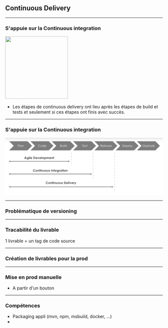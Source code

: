 ## Continuous Delivery

----

### S'appuie sur la Continuous integration 
<img src="https://www.itchronicles.com/wp-content/uploads/2017/01/continuos-delivery-pipeline.jpg" height="200" width="200"/>

* Les étapes de continuous delivery ont lieu après les étapes de build et tests et seulement si ces étapes ont finis avec succès.

----

### S'appuie sur la Continuous integration 
<img src="images/wf-cdelivery.png" style="background:none; border:none; box-shadow:none;"/>

----

### Problématique de versioning

----

### Tracabilité du livrable

1 livrable = un tag de code source

----

### Création de livrables pour la prod

----

### Mise en prod manuelle

* A partir d'un bouton

----

### Compétences 

* Packaging appli (mvn, npm, msbuild, docker, ...)
* 

